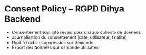 # Consent Policy – RGPD Dihya Backend

- Consentement explicite requis pour chaque collecte de données
- Journalisation du consentement (date, utilisateur, finalité)
- Droit à l’oubli : suppression sur demande
- Export des données sur demande utilisateur
